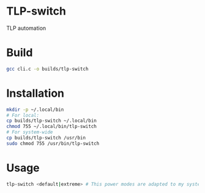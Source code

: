 # TLP-switch
 TLP automation

# Build
```bash
gcc cli.c -o builds/tlp-switch
```
# Installation
```bash
mkdir -p ~/.local/bin
# For local:
cp builds/tlp-switch ~/.local/bin
chmod 755 ~/.local/bin/tlp-switch
# For system-wide
cp builds/tlp-switch /usr/bin
sudo chmod 755 /usr/bin/tlp-switch
```
# Usage
```bash
tlp-switch <default|extreme> # This power modes are adapted to my system!
```
